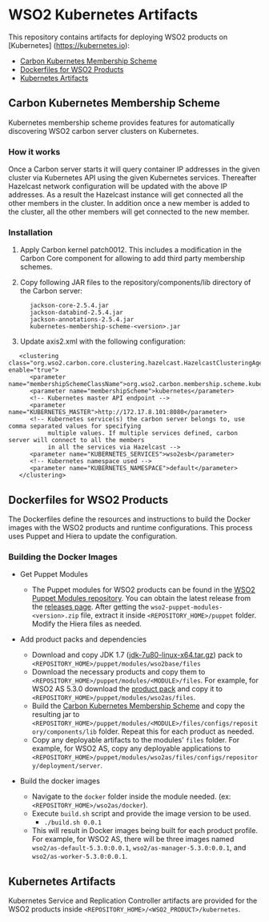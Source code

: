 # WSO2 Kubernetes Artifacts

This repository contains artifacts for deploying WSO2 products on [Kubernetes] (https://kubernetes.io):

- [Carbon Kubernetes Membership Scheme](#carbon-kubernetes-membership-scheme)
- [Dockerfiles for WSO2 Products](#dockerfiles-for-wso2-products)
- [Kubernetes Artifacts](#kubernetes-artifacts)

## Carbon Kubernetes Membership Scheme ##
Kubernetes membership scheme provides features for automatically discovering WSO2 carbon server clusters on Kubernetes.

### How it works
Once a Carbon server starts it will query container IP addresses in the given cluster via Kubernetes API using the given Kubernetes services. Thereafter Hazelcast network configuration will be updated with the above IP addresses. As a result the Hazelcast instance will get connected all the other members in the cluster. In addition once a new member is added to the cluster, all the other members will get connected to the new member.

### Installation

1. Apply Carbon kernel patch0012. This includes a modification in the Carbon Core component for
allowing to add third party membership schemes.

2. Copy following JAR files to the repository/components/lib directory of the Carbon server:

```
      jackson-core-2.5.4.jar
      jackson-databind-2.5.4.jar
      jackson-annotations-2.5.4.jar
      kubernetes-membership-scheme-<version>.jar
```

3. Update axis2.xml with the following configuration:

```
   <clustering class="org.wso2.carbon.core.clustering.hazelcast.HazelcastClusteringAgent" enable="true">
      <parameter name="membershipSchemeClassName">org.wso2.carbon.membership.scheme.kubernetes.KubernetesMembershipScheme</parameter>
      <parameter name="membershipScheme">kubernetes</parameter>
      <!-- Kubernetes master API endpoint -->
      <parameter name="KUBERNETES_MASTER">http://172.17.8.101:8080</parameter>
      <!-- Kubernetes service(s) the carbon server belongs to, use comma separated values for specifying
           multiple values. If multiple services defined, carbon server will connect to all the members
           in all the services via Hazelcast -->
      <parameter name="KUBERNETES_SERVICES">wso2esb</parameter>
      <!-- Kubernetes namespace used -->
      <parameter name="KUBERNETES_NAMESPACE">default</parameter>
   </clustering>
```


## Dockerfiles for WSO2 Products ##
The Dockerfiles define the resources and instructions to build the Docker images with the WSO2 products and runtime configurations. This process uses Puppet and Hiera to update the configuration.

### Building the Docker Images

* Get Puppet Modules
    - The Puppet modules for WSO2 products can be found in the [WSO2 Puppet Modules repository](https://github.com/wso2/puppet-modules). You can obtain the latest release from the [releases page](https://github.com/wso2/puppet-modules/releases). After getting the `wso2-puppet-modules-<version>.zip` file, extract it inside `<REPOSITORY_HOME>/puppet` folder. Modify the Hiera files as needed. 

* Add product packs and dependencies
    - Download and copy JDK 1.7 ([jdk-7u80-linux-x64.tar.gz](http://www.oracle.com/technetwork/java/javase/downloads/jdk7-downloads-1880260.html)) pack to `<REPOSITORY_HOME>/puppet/modules/wso2base/files`
    - Download the necessary products and copy them to `<REPOSITORY_HOME>/puppet/modules/<MODULE>/files`. For example, for WSO2 AS 5.3.0 download the [product pack](http://wso2.com/products/application-server/) and copy it to `<REPOSITORY_HOME>/puppet/modules/wso2as/files`.
    - Build the [Carbon Kubernetes Membership Scheme](#carbon-kubernetes-membership-scheme) and copy the resulting jar to `<REPOSITORY_HOME>/puppet/modules/<MODULE>/files/configs/repository/components/lib` folder. Repeat this for each product as needed.
    - Copy any deployable artifacts to the modules' `files` folder. For example, for WSO2 AS, copy any deployable applications to `<REPOSITORY_HOME>/puppet/modules/wso2as/files/configs/repository/deployment/server`. 

* Build the docker images
    - Navigate to the `docker` folder inside the module needed. (ex: `<REPOSITORY_HOME>/wso2as/docker`).
    - Execute `build.sh` script and provide the image version to be used.
        + `./build.sh 0.0.1`
    - This will result in Docker images being built for each product profile. For example, for WSO2 AS, there will be three images named `wso2/as-default-5.3.0:0.0.1`, `wso2/as-manager-5.3.0:0.0.1`, and `wso2/as-worker-5.3.0:0.0.1`. 

## Kubernetes Artifacts ##
Kubernetes Service and Replication Controller artifacts are provided for the WSO2 products inside `<REPOSITORY_HOME>/<WSO2_PRODUCT>/kubernetes`. 